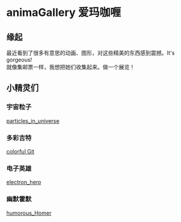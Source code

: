 # animaGallery 爱玛咖喱

## 缘起
最近看到了很多有意思的动画、图形，对这些精美的东西感到震撼。It's gorgeous!  
就像集邮票一样，我想把她们收集起来。做一个展览！

## 小精灵们
### 宇宙粒子
[particles_in_universe](https://pageye123.github.io/animaGallery/particles_in_universe/index.html) 
### 多彩吉特
[colorful Git](https://pageye123.github.io/animaGallery/Git.svg) 
### 电子英雄
[electron_hero](https://pageye123.github.io/animaGallery/electron_hero/index.html)
### 幽默霍默
[humorous_Homer](https://pageye123.github.io/animaGallery/humorous_Homer/index.html)
